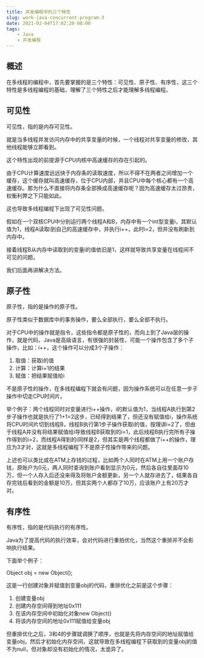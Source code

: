 ```yaml
---
title: 并发编程中的三个特性
slug: work-java-concurrent-program-3
date: 2021-02-04T17:02:20-08:00
tags:
    - Java
    - 并发编程
---
```


## 概述

在多线程的编程中，首先要掌握的是三个特性：可见性、原子性、有序性，这三个特性是多线程编程的基础，理解了三个特性之后才能理解多线程编程。

## 可见性

可见性，指的是内存可见性。

就是当多线程并发访问内存中的共享变量的时候，一个线程对共享变量的修改，其他线程能够立即看到。

这个特性出现的前提源于CPU内核中高速缓存的存在引起的。

由于CPU计算速度远远快于内存条的读取速度，所以不得不在两者之间增加一个缓存，这个缓存就叫高速缓存，位于CPU内部，并且CPU中每个核心都有一个高速缓存。那为什么不直接将内存条全部换成高速缓存呢？因为高速缓存太过昂贵，权衡利弊之下只能如此。

这也导致多线程编程下出现了可见性问题。

假如在一个双核CPU中分别运行两个线程A和B，内存中有一个int型变量i，其默认值为1，线程A读取i到自己的高速缓存中，并执行i++，此时i=2，但并没有刷新到内存中。

接着线程B从内存中读取到的变量i的值依旧是1，这样就导致共享变量在线程间不可见的问题。

我们后面再讲解决方法。

## 原子性

原子性，指的是操作的原子性。

原子性类似于数据库中的事务操作，要么全部执行，要么全部不执行。

对于CPU中的操作就是指令，这些指令都是原子性的，而向上到了Java层的操作，就是代码，Java是高级语言，有很强的封装性，可能一个操作包含了多个子操作，比如：i++，这个操作可以分成3个子操作：

1. 取值：获取i的值
2. 计算：计算i+1的结果
3. 赋值：把结果赋值给i

不是原子性的操作，在多线程编程下就会有问题，因为操作系统可以在任意一步子操作中切走CPU时间片。

举个例子：两个线程同时对变量进行i++操作，i的默认值为1，当线程A执行到第2步子操作也就是执行了1+1=2这步，已经得到结果了，但还没有赋值给i，操作系统将CPU时间片切到线程B，线程B执行第1步子操作获取i的值，按理讲i=2了，但由于线程A并没有将结果赋值给i导致线程B获取到的i=1，此后线程B执行完所有子操作得到的i=2，而线程A得到的i同样是2，但其实是两个线程都做了i++的操作，理应为3才对，这就是多线程编程下不是原子性操作带来的问题。

上述也可以类比成在ATM上存钱的过程，比如两个人同时在ATM上用一个账户存钱，原账户为0元，两人同时查询到账户看到显示为0元，然后各自往里面存10万，但一个人存入后还没来得及将账户金额更新，另一个人就存进去了，结果各自存完钱后看到的金额是10万，但其实两个人都存了10万，应该账户上有20万才对。

## 有序性

有序性，指的是代码执行的有序性。

Java为了提高代码的执行效率，会对代码进行重拍优化，当然这个重排并不会影响执行结果。

下面举个例子：

Object obj = new Object();

这是一行创建对象并赋值到变量obj的代码，重排优化之前是这个步骤：

1. 创建变量obj
2. 创建内存空间得到地址0x111
3. 在该内存空间中初始化对象new Object()
4. 将该内存空间的地址0x111赋值给变量obj

但重排优化之后，3和4的步骤就调换了顺序，也就是先将内存空间的地址赋值给变量obj，然后才初始化内存空间，这就导致在多线程编程下获取到的变量obj的值不为null，但对象却没有初始化的情况，太诡异了。

